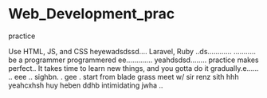 # Web_Development_prac
practice

Use HTML, JS, and CSS
 heyewadsdssd....
Laravel, Ruby ..ds............
...........
be a programmer programmered ee.............
 yeahdsdsd........
practice makes perfect..
It takes time to learn new things, and you gotta do it gradually.e......
..
 eee ..
sighbn.
. gee . start from blade grass meet w/ sir renz
sith
hhh
yeahcxhsh
huy
heben
ddhb
intimidating
jwha
..
